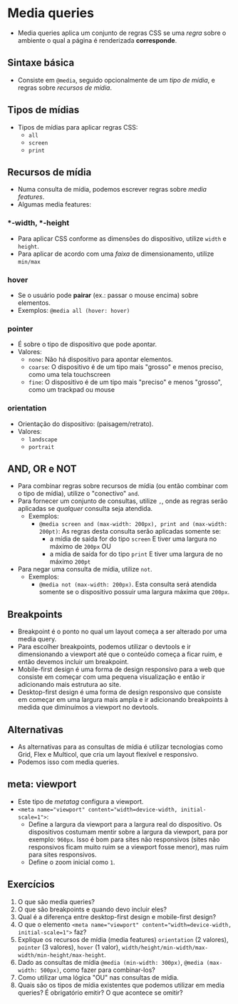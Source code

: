 # Media queries

- Media queries aplica um conjunto de regras CSS se uma *regra* sobre o ambiente o qual a página é renderizada **corresponde**.

## Sintaxe básica

- Consiste em `@media`, seguido opcionalmente de um *tipo de mídia*, e regras sobre *recursos de mídia*.

## Tipos de mídias

- Tipos de mídias para aplicar regras CSS:
  - `all`
  - `screen`
  - `print`

## Recursos de mídia

- Numa consulta de mídia, podemos escrever regras sobre *media features*.
- Algumas media features:

### *-width, *-height

- Para aplicar CSS conforme as dimensões do dispositivo, utilize `width` e `height`.
- Para aplicar de acordo com uma *faixa* de dimensionamento, utilize `min/max`

### hover

- Se o usuário pode **pairar** (ex.: passar o mouse encima) sobre elementos.
- Exemplos: `@media all (hover: hover)`

### pointer

- É sobre o tipo de dispositivo que pode apontar.
- Valores:
  - `none`: Não há dispositivo para apontar elementos.
  - `coarse`: O dispositivo é de um tipo mais "grosso" e menos preciso, como uma tela touchscreen
  - `fine`: O dispositivo é de um tipo mais "preciso" e menos "grosso", como um trackpad ou mouse

### orientation

- Orientação do dispositivo: (paisagem/retrato).
- Valores:
  - `landscape`
  - `portrait`

## AND, OR e NOT

- Para combinar regras sobre recursos de mídia (ou então combinar com o tipo de mídia), utilize o "conectivo" `and`.
- Para fornecer um conjunto de consultas, utilize `,`, onde as regras serão aplicadas se *qualquer* consulta seja atendida.
  - Exemplos:
    - `@media screen and (max-width: 200px), print and (max-width: 200pt)`: As regras desta consulta serão aplicadas somente se:
      - a mídia de saída for do tipo `screen` E tiver uma largura no máximo de `200px` OU
      - a mídia de saída for do tipo `print` E tiver uma largura de no máximo `200pt`
- Para negar uma consulta de mídia, utilize `not`.
  - Exemplos:
    - `@media not (max-width: 200px)`. Esta consulta será atendida somente se o dispositivo possuir uma largura máxima que `200px`.

## Breakpoints

- Breakpoint é o ponto no qual um layout começa a ser alterado por uma media query.
- Para escolher breakpoints, podemos utilizar o devtools e ir dimensionando a viewport até que o conteúdo começa a ficar ruim, e então devemos incluir um breakpoint.
- Mobile-first design é uma forma de design responsivo para a web que consiste em começar com uma pequena visualização e então ir adicionando mais estrutura ao site.
- Desktop-first design é uma forma de design responsivo que consiste em começar em uma largura mais ampla e ir adicionando breakpoints à medida que diminuímos a viewport no devtools.

## Alternativas

- As alternativas para as consultas de mídia é utilizar tecnologias como Grid, Flex e Multicol, que cria um layout flexível e responsivo.
- Podemos isso com media queries.

## meta: viewport

- Este tipo de *metatag* configura a viewport.
- `<meta name="viewport" content="width=device-width, initial-scale=1">`:
  - Define a largura da viewport para a largura real do dispositivo. Os dispositivos costumam mentir sobre a largura da viewport, para por exemplo: `960px`. Isso é bom para sites não responsivos (sites não responsivos ficam muito ruim se a viewport fosse menor), mas ruim para sites responsivos.
  - Define o zoom inicial como `1`.

## Exercícios

1. O que são media queries?
2. O que são breakpoints e quando devo incluir eles?
3. Qual é a diferença entre desktop-first design e mobile-first design?
4. O que o elemento `<meta name="viewport" content="width=device-width, initial-scale=1">` faz?
5. Explique os recursos de mídia (media features) `orientation` (2 valores), `pointer` (3 valores), `hover` (1 valor), `width/height/min-width/max-width/min-height/max-height`.
6. Dado as consultas de mídia `@media (min-width: 300px)`, `@media (max-width: 500px)`, como fazer para combinar-los?
7. Como utilizar uma lógica "OU" nas consultas de mídia.
8. Quais são os tipos de mídia existentes que podemos utilizar em media queries? É obrigatório emitir? O que acontece se omitir?